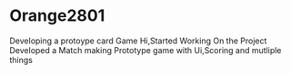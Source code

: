 # Orange2801
Developing a protoype card Game
Hi,Started Working On the Project
Developed a Match making Prototype game with Ui,Scoring and mutliple things
